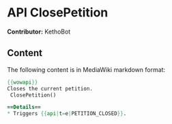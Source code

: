 # API ClosePetition

**Contributor:** KethoBot

## Content

The following content is in MediaWiki markdown format:

```mediawiki
{{wowapi}}
Closes the current petition.
 ClosePetition()

==Details==
* Triggers {{api|t=e|PETITION_CLOSED}}.
```